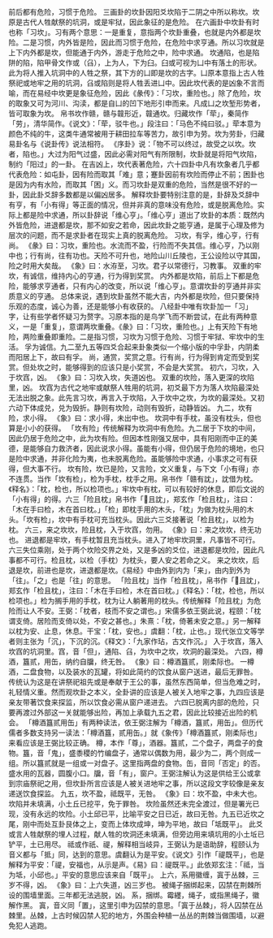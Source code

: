 前后都有危险，习惯于危险。
三画卦的坎卦因阳爻坎陷于二阴之中所以称坎。坎原是古代人牲献祭的坑洞，或是牢狱，因此象征的是危险。
在六画卦中坎卦有时也称「习坎」。习有两个意思：一是重复，意指两个坎卦重叠，也就是内外都是坎险。二是习惯，内外皆是险，因此而习惯于危险，在危险中求亨通。所以习坎就是上下内外都是坎，但能通于内外，游走于危险之中，险中求通。
坎通陷，也是陷阱的陷，陷甲骨文作或（臽），上为人，下为臼。臼或可视为凵中有落土的形状。此为将人推入坑洞中的人牲之祭，其下方的凵即是坎的古字。凵原本意指上古人牲祭祀或地牢之用的坑洞，臽或陷则是将人牲丢进凵中。因此坎代表的是凶象不言而喻，而在易经中坎更是象征危险，因此《彖传》：「习坎，重险也。」除了危险，坎的取象又可为河川、沟渎，都是自凵的凹下地形引申而来。凡成凵之坎堑形势者，皆可取象为坎。
帛书坎作赣，赣与竷形近，竷通坎。归藏坎作「荦」，秦简作「劳」，清华简作。《说文》：「荦，驳牛也。」段注曰：「马色不纯曰驳。」荦本意为颜色不纯的牛，这类牛通常被用于耕田拉车等苦力，故引申为劳。坎为劳卦，归藏易卦名与《说卦传》说法相符。
《序卦》说：「物不可以终过，故受之以坎。坎者，陷也。」大过为阳气过盛，因此必需对阳气有所限制，坎卦就是将阳气坎陷，制约「阳过」的一卦。
在吉凶上，坎代表著危险，六十四卦中凡有坎象者几乎都代表危险：如屯卦，因有险而取其「难」意；蹇卦因前有坎险而停止不前；困卦也是因为内有水险，而取其「困」义。而习坎卦是双重的危险，当然是很不好的一卦，因此卦爻辞多数都是以偏凶居多。
解释坎卦要特别注意的是，卦辞及爻辞中有亨，有「小有得」等正面的情况，但并非真的意味没有危险，或是脱离危险。实际上都是险中求通，所以卦辞说「维心亨」。「维心亨」道出了坎卦的本质：既然内外皆危险，进退都是坎，那不如安之若命，因此坎卦之能亨通，是属于心理及修为层次的问题，而不是求卦者在现实上真的脱离危险。
习坎，有孚，维心亨，行有尚。
《彖》曰：习坎，重险也。水流而不盈，行险而不失其信。维心亨，乃以刚中也；行有尚，往有功也。天险不可升也，地险山川丘陵也，王公设险以守其国，险之时用大矣哉。
《象》曰：水洊至，习坎。君子以常德行，习教事。
双重的牢坎，有诚信，维持内心的亨通，行为得到奖赏。
内外都是坎陷，前后上下都是危险，能够求亨通者，只有内心的改变，所以说「维心亨」。意谓坎卦的亨通并非实质意义的亨通。
总体来说，遇到坎卦虽然不能大吉，内外都是坎险，但只要保持乐观的态度，诚心为善，还是能够小有收获的。
八经卦中唯有坎卦加一「习」字，让有些学者怀疑习为赘字。习原本指的是鸟学飞而不断尝试，在此有两种意义，一是「重复」，意谓两坎重叠。《彖》曰：「习坎，重险也。」上有天险下有地险，两险重叠即重险。二是指习惯，习坎为习惯于危险、习惯于牢狱、牢坎中的生活。
孚为诚信。九二至九五等四爻合起来卦象类似一个缩小版的中孚卦，内阴柔而阳居上下，故曰有孚。
尚，通赏，奖赏之意。行有尚，行为得到肯定而受到奖赏。但处坎之时，能够得到的应该只是小奖赏，不会是大奖赏。
初六，习坎，入于坎窞，凶。
《象》曰：习坎入坎，失道凶也。
双重的坎险，落入更深的坎陷里，凶。
坎窞为古代之地牢或献祭人牲用的坑洞，初爻最下方为落人坎陷最深处无法出脱之象。此先言习坎，再言入于坎陷，入于坎中之坎，为坎的最深处。又初六动下体成兑，兑为毁折。静则有坎险，动则有毁折，动静皆凶。
九二，坎有险，求小得。
《象》曰：求小得，未出中也。
坎洞中有手枕，虽没有枕头，但也算是小小的获得。
「坎有险」传统解释为坎洞中有危险。九二居于下坎的中间，因此仍居于危险之中，此为坎有险。但因本性刚强又居中，具有阳刚而中正的美德，是能够自力救济者，因此说求小得。虽能有小得，但仍居于危险的境地，也只是险中求通，并非化险为夷，也未脱离危险。虽能够险中求通，小事求之可有获得，但大事不行。
坎有险，坎已是险，又言险，文义重复，与下文「小有得」亦不连贯。当作「坎有检」，检为手枕，枕手之用。帛书作「赣有訦」，訦借为枕。《释名》：「枕，检也，所以检项也。」牢坎中有枕，可以有较好的休息，即后文说的「小有得」的得。六三「险且枕」帛书作「𪡋且訦」，郑玄作「检且枕」，注曰：「木在手曰检，木在首曰枕。」「检」即枕手用的木头，「枕」为做为枕头用的木头。「坎有检」，坎中有手枕可充当枕头。因此六三爻接著说「检且枕」，以检为枕。
六三，来之坎坎，险且枕，入于坎窞，勿用。
《象》曰：来之坎坎，终无功也。
进退都是牢坎，有手枕暂且充当枕头。进入了地牢坎洞里，凡事皆不可行。
六三失位乘刚，处于两个坎险交界之处，又是多凶的爻位，进退都是坎险，因此凡事都不可行。检且枕，以检（手枕）为枕头，要人安之若命之义。
来之坎坎，后退是坎，前进也是坎，进退都是坎。《易经》中由外到内为「来」，由内到外为「往」。「之」也是「往」的意思。
「险且枕」当作「检且枕」，帛书作「𪡋且訦」，郑玄作「检且枕」，注曰：「木在手曰检，木在首曰枕。」《释名》：「枕，检也，所以检项也。」检为搁手用的手枕，枕为让人躺著用的枕头。传统解释「险且枕」为危险而让人不安。王弼：「枕者，枝而不安之谓也。」宋儒多依王弼此说，程颐：「枕谓支倚。居险而支倚以处，不安之甚也。」朱熹：「枕，倚著未安之意。」另一解释以枕为安、止息，休息。干宝：「枕，安也。」虞翻：「枕，止也。」现代张立文等学者则主张为「沉」，下沉的沉。《释文》：「九家作玷，古文作沉。」
入于坎窞，落入坎窞的坑洞里。窞，音「但」，通陷、臽，为坎中之坎，坎洞的最深处。
六四，樽酒，簋贰，用缶，纳约自牖，终无咎。
《象》曰：樽酒簋贰，刚柔际也。
一樽酒，二盘食物，以及装水的瓦罐，将如此简约的饮食从窗户送进，最后无罪咎。
传统认为这是在讲祭祀祖先或是奉献于王公的事，虽然东西简单，但当危难之时，礼轻情义重。然而观坎卦之本义，全卦讲的应该是人被关入地牢之事，九四应该是亲友带著饮食来探监，所以饮食必需从窗户递进去。
六四已脱离内部的危险，只要再渡过外部这一关就能够出险，再加上承载九五之君，因此比较接近出险的机会。
「樽酒簋贰用缶」有两种读法，依王弼注解为「樽酒，簋贰，用缶」。但历代儒者多数支持另一读法：「樽酒簋，贰用缶。」就《象传》「樽酒簋贰，刚柔际也」来看应该是王弼比较正确。
樽，本作「尊」，酒器。簋贰，二个盘子，两盘子的食物。簋，音「鬼」，盛黍稷的竹编盘子，通常以偶数为用，最少为二，两个则成一组。所以簋贰就是一组或一对盘子。这里指两盘的食物。缶，音同「否定」的否。盛水用的瓦器，圆腹小口。牖，音「有」，窗户。王弼注解认为这是供给王公或拿到宗庙祭祀之用，但坎卦所言应该是人被关进地牢之事，所以这段文字较像是亲友递送饮食探监。
九五，坎不盈，祗既平，无咎。
《象》曰：坎不盈，中未大也。
坎陷并未填满，小土丘已挖平，免于罪咎。
坎险虽然还未完全渡过，但是署光已现，没有永远的坎险。小土邱已平，比喻平安之日已近，故曰无咎。九五已近坎之尾，刚中而处互卦艮体之上，变而上体坎成坤，坤为平地，故曰「坻既平」。
此爻或言人牲献祭的埋人过程，献人牲的坎洞还未填满，但旁边用来填坑用的小土坵已铲平，土已用尽。
祗或作祇、禔，解释相当岐异，王弼认为是语助辞，程颐认为音义都与「抵」同，达到的意思。虞翻认为是平安。《说文》引作「禔既平」，也是解释为平安：「禔，安福也，从示是声。《易》曰：禔既平。」此依郑玄注：「祗，当为坻，小邱也。」平安的意思应该来自「既平」。
上六，系用徽缠，寘于丛棘，三岁不得，凶。
《象》曰：上六失道，凶三岁也。
被绳子捆绑起来，囚禁在荆棘所设的围墙里面。三年都无法逃脱，凶。
系，捆绑。霉纆，绳子，或指黑绳子，徽解作黑。
寘，音义同「置」，这里引申为囚禁的意思。「寘于丛棘」，将人囚禁在丛棘里。丛棘，上古时候囚禁人犯的地方，外围会种植一丛丛的荆棘当做围墙，以避免犯人逃跑。